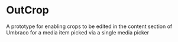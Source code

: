 # OutCrop
A prototype for enabling crops to be edited in the content section of Umbraco for a media item picked via a single media picker
